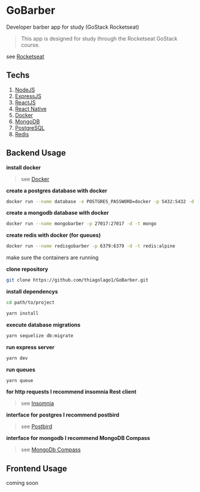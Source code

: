 # GoBarber

Developer barber app for study (GoStack Rocketseat)

> This app is designed for study through the Rocketseat GoStack course.

see [Rocketseat](https://rocketseat.com.br/)

## Techs

1. [NodeJS](https://nodejs.org/en/)
2. [ExpressJS](https://expressjs.com/pt-br/)
3. [ReactJS](https://pt-br.reactjs.org/)
4. [React Native](https://facebook.github.io/react-native/)
5. [Docker](https://www.docker.com/)
6. [MongoDB](https://hub.docker.com/_/mongo)
7. [PostgreSQL](https://hub.docker.com/_/postgres)
8. [Redis](https://hub.docker.com/_/redis)

## Backend Usage

**install docker**

> see [Docker](https://www.docker.com/)

**create a postgres database with docker**

```bash
docker run --name database -e POSTGRES_PASSWORD=docker -p 5432:5432 -d postgres
```

**create a mongodb database with docker**
```bash
docker run --name mongobarber -p 27017:27017 -d -t mongo
```

**create redis with docker (for queues)**

```bash
docker run --name redisgobarber -p 6379:6379 -d -t redis:alpine
```

make sure the containers are running

**clone repository**

```bash
git clone https://github.com/thiagolago1/GoBarber.git
```

**install dependencys**

```bash
cd path/to/project

yarn install
```

**execute database migrations**

```bash
yarn sequelize db:migrate
```

**run express server**

```bash
yarn dev
```

**run queues**

```bash
yarn queue
```

**for http requests I recommend insomnia Rest client**

> see [Insomnia](https://insomnia.rest/download/)

**interface for postgres I recommend postbird**

> see [Postbird](https://electronjs.org/apps/postbird)

**interface for mongodb I recommend MongoDB Compass**

> see [MongoDb Compass](https://www.mongodb.com/products/compass)

## Frontend Usage

coming soon
